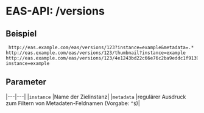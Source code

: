 #  EAS-API: /versions

##  Beispiel

~~~
 http://eas.example.com/eas/versions/123?instance=example&metadata=.*
http://eas.example.com/eas/versions/123/thumbnail?instance=example
http://eas.example.com/eas/versions/123/4e1243bd22c66e76c2ba9eddc1f91394e57f9f83?instance=example
~~~


##  Parameter


|---|---|
|`instance`          |Name der Zielinstanz|
|`metadata`          |regulärer Ausdruck zum Filtern von Metadaten-Feldnamen (Vorgabe: `^$`)|



